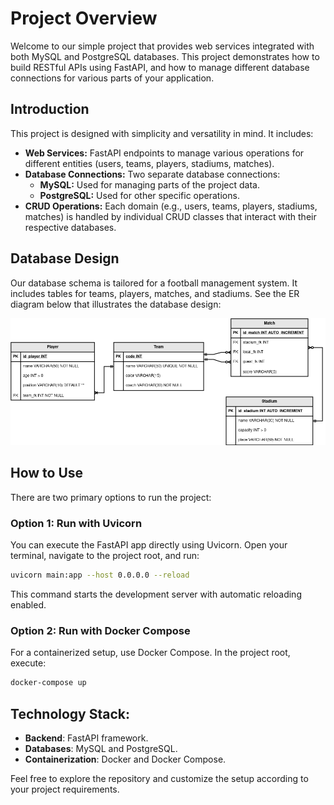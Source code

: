 # Project Overview

Welcome to our simple project that provides web services integrated with both MySQL and PostgreSQL databases. This project demonstrates how to build RESTful APIs using FastAPI, and how to manage different database connections for various parts of your application.

## Introduction

This project is designed with simplicity and versatility in mind. It includes:
- **Web Services:** FastAPI endpoints to manage various operations for different entities (users, teams, players, stadiums, matches).
- **Database Connections:** Two separate database connections:
  - **MySQL:** Used for managing parts of the project data.
  - **PostgreSQL:** Used for other specific operations.
- **CRUD Operations:** Each domain (e.g., users, teams, players, stadiums, matches) is handled by individual CRUD classes that interact with their respective databases.

## Database Design

Our database schema is tailored for a football management system. It includes tables for teams, players, matches, and stadiums. See the ER diagram below that illustrates the database design:

![Football Database Design](Football.png)

## How to Use

There are two primary options to run the project:

### Option 1: Run with Uvicorn

You can execute the FastAPI app directly using Uvicorn. Open your terminal, navigate to the project root, and run:
```bash
uvicorn main:app --host 0.0.0.0 --reload
```

This command starts the development server with automatic reloading enabled.

### Option 2: Run with Docker Compose
For a containerized setup, use Docker Compose. In the project root, execute:

```bash
docker-compose up
```

## Technology Stack:

- __Backend__: FastAPI framework.
- __Databases__: MySQL and PostgreSQL.
- __Containerization__: Docker and Docker Compose.

Feel free to explore the repository and customize the setup according to your project requirements.
